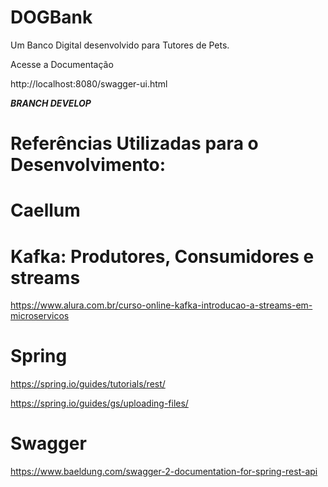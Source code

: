 # DOGBank
Um Banco Digital desenvolvido para Tutores de Pets.

Acesse a Documentação

http://localhost:8080/swagger-ui.html

***BRANCH DEVELOP***

#  Referências Utilizadas para o Desenvolvimento:

# Caellum


# Kafka: Produtores, Consumidores e streams
https://www.alura.com.br/curso-online-kafka-introducao-a-streams-em-microservicos

# Spring

https://spring.io/guides/tutorials/rest/

https://spring.io/guides/gs/uploading-files/

# Swagger

https://www.baeldung.com/swagger-2-documentation-for-spring-rest-api
